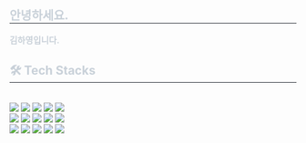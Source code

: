 <div style="text-align: left;"> 
    <h2 style="border-bottom: 1px solid #21262d; color: #c9d1d9;"> 안녕하세요. </h2>  
    <div style="font-weight: 700; font-size: 15px; text-align: left; color: #c9d1d9;"> 김하영입니다. </div> 
    </div>
    <div style="text-align: left;">
    <h2 style="border-bottom: 1px solid #21262d; color: #c9d1d9;"> 🛠️ Tech Stacks </h2> <br> 
    <div style="margin: ; text-align: left;" "text-align: left;"> <img src="https://img.shields.io/badge/Figma-F24E1E?style=plastic&logo=Figma&logoColor=white">
          <img src="https://img.shields.io/badge/Firebase-FFCA28?style=plastic&logo=Firebase&logoColor=white">
          <img src="https://img.shields.io/badge/Express-000000?style=plastic&logo=Express&logoColor=white">
          <img src="https://img.shields.io/badge/Github-181717?style=plastic&logo=Github&logoColor=white">
          <img src="https://img.shields.io/badge/Git-F05032?style=plastic&logo=Git&logoColor=white">
          <br/><img src="https://img.shields.io/badge/Java-007396?style=plastic&logo=Java&logoColor=white">
          <img src="https://img.shields.io/badge/Javascript-F7DF1E?style=plastic&logo=Javascript&logoColor=white">
          <img src="https://img.shields.io/badge/MongoDB-47A248?style=plastic&logo=MongoDB&logoColor=white">
          <img src="https://img.shields.io/badge/MySQL-4479A1?style=plastic&logo=MySQL&logoColor=white">
          <img src="https://img.shields.io/badge/Node.js-339933?style=plastic&logo=Node.js&logoColor=white">
          <br/><img src="https://img.shields.io/badge/Python-3776AB?style=plastic&logo=Python&logoColor=white">
          <img src="https://img.shields.io/badge/PyTorch-EE4C2C?style=plastic&logo=PyTorch&logoColor=white">
          <img src="https://img.shields.io/badge/React-61DAFB?style=plastic&logo=React&logoColor=white">
          <img src="https://img.shields.io/badge/ReactNative-61DAFB?style=plastic&logo=React&logoColor=white">
          <img src="https://img.shields.io/badge/Vercel-000000?style=plastic&logo=Vercel&logoColor=white">
          <br/></div>
    </div>
    

